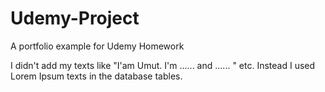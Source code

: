 # Udemy-Project
A portfolio example for Udemy Homework


I didn't add my texts like "I'am Umut. I'm ...... and ...... " etc. Instead I used Lorem Ipsum texts in the database tables.

